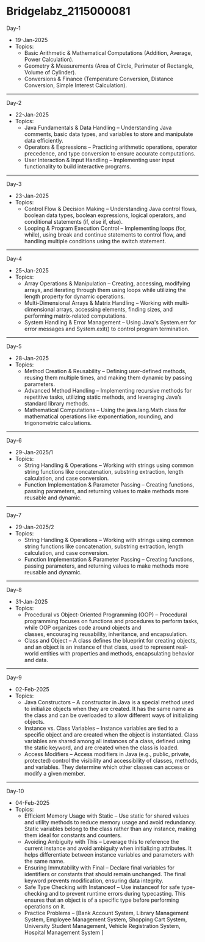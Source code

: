 # Bridgelabz_2115000081

Day-1  
- 19-Jan-2025  
- Topics:  
  - Basic Arithmetic & Mathematical Computations (Addition, Average, Power Calculation).
  - Geometry & Measurements (Area of Circle, Perimeter of Rectangle, Volume of Cylinder).
  - Conversions & Finance (Temperature Conversion, Distance Conversion, Simple Interest Calculation).

---

Day-2  
- 22-Jan-2025  
- Topics:  
  - Java Fundamentals & Data Handling – Understanding Java comments, basic data types, and variables to store and manipulate data efficiently.
  - Operators & Expressions – Practicing arithmetic operations, operator precedence, and type conversion to ensure accurate computations.
  - User Interaction & Input Handling – Implementing user input functionality to build interactive programs.

---

Day-3  
- 23-Jan-2025  
- Topics:  
  - Control Flow & Decision Making – Understanding Java control flows, boolean data types, boolean expressions, logical operators, and conditional statements (if, else if, else).
  - Looping & Program Execution Control – Implementing loops (for, while), using break and continue statements to control flow, and handling multiple conditions using the switch statement. 

---

Day-4  
- 25-Jan-2025  
- Topics:  
  - Array Operations & Manipulation – Creating, accessing, modifying arrays, and iterating through them using loops while utilizing the length property for dynamic operations.
  - Multi-Dimensional Arrays & Matrix Handling – Working with multi-dimensional arrays, accessing elements, finding sizes, and performing matrix-related computations.
  - System Handling & Error Management – Using Java's System.err for error messages and System.exit() to control program termination. 

---

Day-5  
- 28-Jan-2025  
- Topics:  
  - Method Creation & Reusability – Defining user-defined methods, reusing them multiple times, and making them dynamic by passing parameters.
  - Advanced Method Handling – Implementing recursive methods for repetitive tasks, utilizing static methods, and leveraging Java’s standard library methods.
  - Mathematical Computations – Using the java.lang.Math class for mathematical operations like exponentiation, rounding, and trigonometric calculations. 

---

Day-6  
- 29-Jan-2025/1 
- Topics:  
  - String Handling & Operations – Working with strings using common string functions like concatenation, substring extraction, length calculation, and case conversion.
  - Function Implementation & Parameter Passing – Creating functions, passing parameters, and returning values to make methods more reusable and dynamic. 

---

Day-7  
- 29-Jan-2025/2  
- Topics:  
  - String Handling & Operations – Working with strings using common string functions like concatenation, substring extraction, length calculation, and case conversion.
  - Function Implementation & Parameter Passing – Creating functions, passing parameters, and returning values to make methods more reusable and dynamic. 
 
---

Day-8  
- 31-Jan-2025  
- Topics:  
  - Procedural vs Object-Oriented Programming (OOP) – Procedural programming focuses on functions and procedures to perform tasks, while OOP organizes code around objects and       
    classes, encouraging reusability, inheritance, and encapsulation.
  - Class and Object – A class defines the blueprint for creating objects, and an object is an instance of that class, used to represent real-world entities with properties and 
    methods, encapsulating behavior and data.

---

Day-9  
- 02-Feb-2025  
- Topics:  
  - Java Constructors – A constructor in Java is a special method used to initialize objects when they are created. It has the same name as the class and can be overloaded to allow 
    different ways of initializing objects.
  - Instance vs. Class Variables – Instance variables are tied to a specific object and are created when the object is instantiated. Class variables are shared among all instances of a class, defined using the 
    static keyword, and are created when the class is loaded.
  - Access Modifiers – Access modifiers in Java (e.g., public, private, protected) control the visibility and accessibility of classes, methods, and variables. They determine which 
    other classes can access or modify a given member. 

---

Day-10  
- 04-Feb-2025  
- Topics:  
  - Efficient Memory Usage with Static – Use static for shared values and utility methods to reduce memory usage and avoid redundancy. Static variables belong to the class rather than any instance, making them 
    ideal for constants and counters.
  - Avoiding Ambiguity with This – Leverage this to reference the current instance and avoid ambiguity when initializing attributes. It helps differentiate between instance variables and parameters with the same 
    name.
  - Ensuring Immutability with Final – Declare final variables for identifiers or constants that should remain unchanged. The final keyword prevents modification, ensuring data integrity.
  - Safe Type Checking with Instanceof – Use instanceof for safe type-checking and to prevent runtime errors during typecasting. This ensures that an object is of a specific type before performing operations on 
    it.
  - Practice Problems – [Bank Account System, Library Management System, Employee Management System, Shopping Cart System, University Student Management, Vehicle Registration System, Hospital Management System ]

